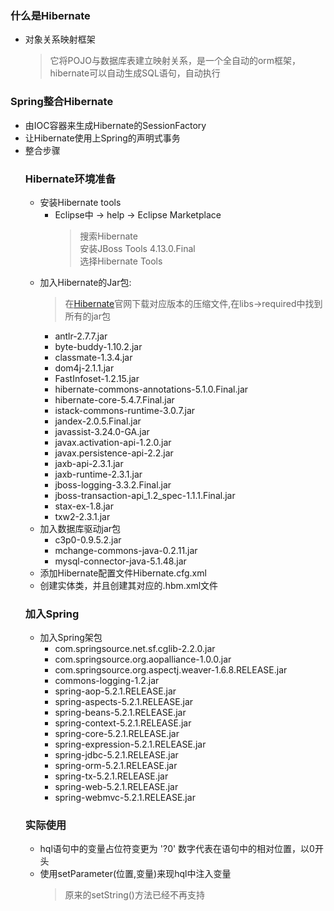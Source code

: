 ### 什么是Hibernate
  + 对象关系映射框架
    > 它将POJO与数据库表建立映射关系，是一个全自动的orm框架，hibernate可以自动生成SQL语句，自动执行

### Spring整合Hibernate
  + 由IOC容器来生成Hibernate的SessionFactory
  + 让Hibernate使用上Spring的声明式事务
  + 整合步骤
    ### Hibernate环境准备
      + 安装Hibernate tools
        + Eclipse中 -> help -> Eclipse Marketplace
          > 搜索Hibernate<br>
            安装JBoss Tools 4.13.0.Final<br>
            选择Hibernate Tools
      + 加入Hibernate的Jar包:
        > 在[Hibernate](http://hibernate.org/orm/releases/5.4/)官网下载对应版本的压缩文件,在libs->required中找到所有的jar包
        + antlr-2.7.7.jar
        + byte-buddy-1.10.2.jar
        + classmate-1.3.4.jar
        + dom4j-2.1.1.jar
        + FastInfoset-1.2.15.jar
        + hibernate-commons-annotations-5.1.0.Final.jar
        + hibernate-core-5.4.7.Final.jar
        + istack-commons-runtime-3.0.7.jar
        + jandex-2.0.5.Final.jar
        + javassist-3.24.0-GA.jar
        + javax.activation-api-1.2.0.jar
        + javax.persistence-api-2.2.jar
        + jaxb-api-2.3.1.jar
        + jaxb-runtime-2.3.1.jar
        + jboss-logging-3.3.2.Final.jar
        + jboss-transaction-api_1.2_spec-1.1.1.Final.jar
        + stax-ex-1.8.jar
        + txw2-2.3.1.jar
      + 加入数据库驱动jar包
        + c3p0-0.9.5.2.jar
        + mchange-commons-java-0.2.11.jar
        + mysql-connector-java-5.1.48.jar
      + 添加Hibernate配置文件Hibernate.cfg.xml
      + 创建实体类，并且创建其对应的.hbm.xml文件
    ### 加入Spring
      + 加入Spring架包
        + com.springsource.net.sf.cglib-2.2.0.jar
        + com.springsource.org.aopalliance-1.0.0.jar
        + com.springsource.org.aspectj.weaver-1.6.8.RELEASE.jar
        + commons-logging-1.2.jar
        + spring-aop-5.2.1.RELEASE.jar
        + spring-aspects-5.2.1.RELEASE.jar
        + spring-beans-5.2.1.RELEASE.jar
        + spring-context-5.2.1.RELEASE.jar
        + spring-core-5.2.1.RELEASE.jar
        + spring-expression-5.2.1.RELEASE.jar
        + spring-jdbc-5.2.1.RELEASE.jar
        + spring-orm-5.2.1.RELEASE.jar
        + spring-tx-5.2.1.RELEASE.jar
        + spring-web-5.2.1.RELEASE.jar
        + spring-webmvc-5.2.1.RELEASE.jar
    ### 实际使用
      + hql语句中的变量占位符变更为 '?0' 数字代表在语句中的相对位置，以0开头
      + 使用setParameter(位置,变量)来现hql中注入变量
        > 原来的setString()方法已经不再支持
